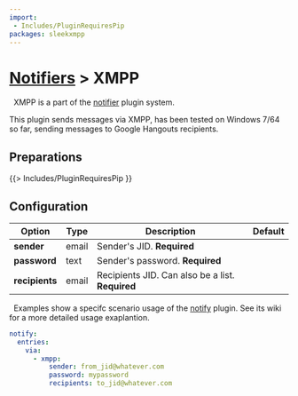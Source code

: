 ```yaml
---
import:
 - Includes/PluginRequiresPip
packages: sleekxmpp
---
```

# [Notifiers](/Plugins/Notifiers) > XMPP
<div class="alert alert-success" role="info">
  
  <span class="glyphicon glyphicon glyphicon-cog"></span>
  &nbsp; XMPP is a part of the [notifier](/Plugins/Notifiers) plugin system.
</div>
This plugin sends messages via XMPP, has been tested on Windows 7/64 so far, sending messages to Google Hangouts recipients.

## Preparations

{{> Includes/PluginRequiresPip }}

## Configuration

| Option |Type|  Description | Default |
| --- | ---| --- |---|
|**sender**|email|Sender's JID. **Required**
|**password**|text|Sender's password. **Required**
|**recipients**|email|Recipients JID. Can also be a list. **Required**

<div class="alert alert-warning" role="info">
  
  <span class="glyphicon glyphicon glyphicon-cog"></span>
  &nbsp; Examples show a specifc scenario usage of the [notify](/Plugins/notify) plugin. See its wiki for a more detailed usage exaplantion.
</div>

```yaml
notify:
  entries:
    via:
      - xmpp:
          sender: from_jid@whatever.com
          password: mypassword
          recipients: to_jid@whatever.com
```


